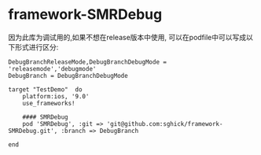 # framework-SMRDebug


因为此库为调试用的,如果不想在release版本中使用,
可以在podfile中可以写成以下形式进行区分:

```
DebugBranchReleaseMode,DebugBranchDebugMode = 'releasemode','debugmode'
DebugBranch = DebugBranchDebugMode

target "TestDemo"  do
    platform:ios, '9.0'
    use_frameworks!
    
    #### SMRDebug
    pod 'SMRDebug', :git => 'git@github.com:sghick/framework-SMRDebug.git', :branch => DebugBranch
    
end
```

